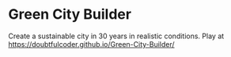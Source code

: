 # Green City Builder

Create a sustainable city in 30 years in realistic conditions. Play at https://doubtfulcoder.github.io/Green-City-Builder/